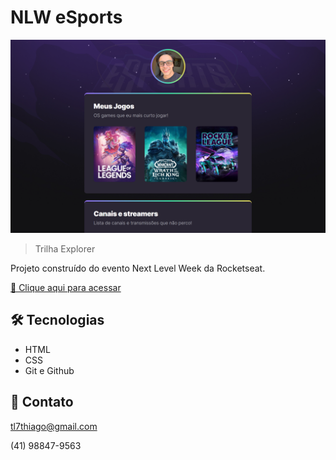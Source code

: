 # NLW eSports

![preview](./.github/preview.png)

> Trilha Explorer

Projeto construído do evento Next Level Week da Rocketseat.

[🔗 Clique aqui para acessar](https://ThiagoRe4l.github.io/esportsex/)

## 🛠 Tecnologias

- HTML
- CSS
- Git e Github

## 📱 Contato

tl7thiago@gmail.com

(41) 98847-9563